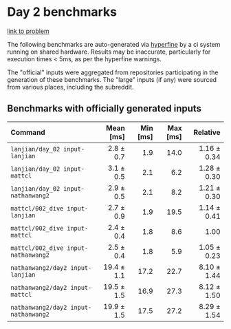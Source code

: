 # Day 2 benchmarks

[link to problem](http://adventofcode.com/2021/day/2)

The following benchmarks are auto-generated via [hyperfine](https://github.com/sharkdp/hyperfine) by a ci system running on shared hardware. Results may be inaccurate, particularly for execution times < 5ms, as per the hyperfine warnings.

The "official" inputs were aggregated from repositories participating in the generation of these benchmarks. The "large" inputs (if any) were sourced from various places, including the subreddit.

## Benchmarks with officially generated inputs
| Command | Mean [ms] | Min [ms] | Max [ms] | Relative |
|:---|---:|---:|---:|---:|
| `lanjian/day_02 input-lanjian` | 2.8 ± 0.7 | 1.9 | 14.0 | 1.16 ± 0.34 |
| `lanjian/day_02 input-mattcl` | 3.1 ± 0.5 | 2.1 | 6.2 | 1.28 ± 0.30 |
| `lanjian/day_02 input-nathanwang2` | 2.9 ± 0.5 | 2.1 | 8.2 | 1.21 ± 0.30 |
| `mattcl/002_dive input-lanjian` | 2.7 ± 0.9 | 1.9 | 19.5 | 1.14 ± 0.41 |
| `mattcl/002_dive input-mattcl` | 2.4 ± 0.4 | 1.8 | 8.6 | 1.00 |
| `mattcl/002_dive input-nathanwang2` | 2.5 ± 0.4 | 1.8 | 5.9 | 1.05 ± 0.23 |
| `nathanwang2/day2 input-lanjian` | 19.4 ± 1.1 | 17.2 | 22.7 | 8.10 ± 1.44 |
| `nathanwang2/day2 input-mattcl` | 19.5 ± 1.5 | 16.9 | 27.3 | 8.12 ± 1.50 |
| `nathanwang2/day2 input-nathanwang2` | 19.9 ± 1.5 | 17.5 | 27.2 | 8.29 ± 1.54 |
